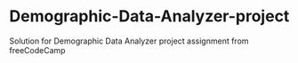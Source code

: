 # Demographic-Data-Analyzer-project
Solution for Demographic Data Analyzer project assignment from freeCodeCamp
